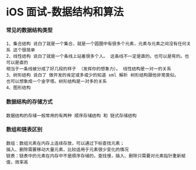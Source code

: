 # iOS 面试-数据结构和算法

#### 常见的数据结构类型

```
1、集合结构 说白了就是一个集合，就是一个圆圈中有很多个元素，元素与元素之间没有任何关系 这个很简单
2、线性结构 说白了就是一个条线上站着很多个人。 这条线不一定是直的。也可以是弯的。也可以是直的 
相当于一条线被分成了好几段的样子 （发挥你的想象力）。 线性结构是一对一的关系
3、树形结构 说白了 做开发的肯定或多或少的知道 xml 解析 树形结构跟他非常类似。
也可以想象成一个金字塔。树形结构是一对多的关系
4、图形结构
```
#### 数据结构的存储方式

```
数据结构的存储一般常用的有两种 顺序存储结构 和 链式存储结构
```
#### 数组和链表区别

```
数组：数组元素在内存上连续存放，可以通过下标查找元素；
插入、删除需要移动大量元素，比较适用于元素很少变化的情况
链表：链表中的元素在内存中不是顺序存储的，查找慢，插入、删除只需要对元素指针重新赋值，效率高
```